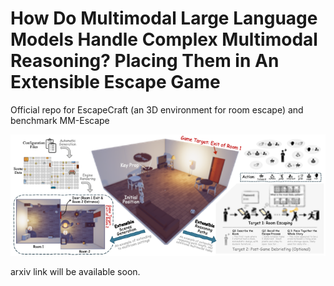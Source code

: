 # How Do Multimodal Large Language Models Handle Complex Multimodal Reasoning? Placing Them in An Extensible Escape Game
Official repo for EscapeCraft (an 3D environment for room escape) and benchmark MM-Escape


<img src="./figures/teaser_git.png" alt="Image">

arxiv link will be available soon.
